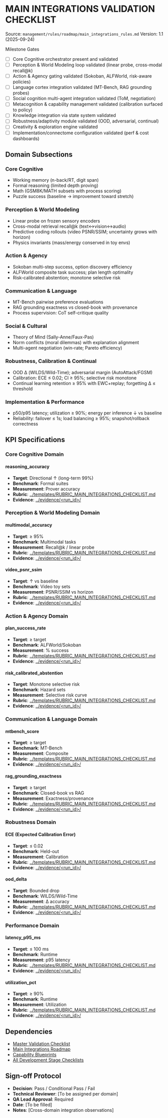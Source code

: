 # MAIN INTEGRATIONS VALIDATION CHECKLIST

Source: `management/rules/roadmap/main_integrations_rules.md`
Version: 1.1 (2025-09-24)

Milestone Gates
- [ ] Core Cognitive orchestrator present and validated
- [ ] Perception & World Modeling loop validated (linear probe, cross-modal recall@k)
- [ ] Action & Agency gating validated (Sokoban, ALFWorld, risk-aware policies)
- [ ] Language cortex integration validated (MT-Bench, RAG grounding probes)
- [ ] Social cognition multi-agent integration validated (ToM, negotiation)
- [ ] Metacognition & capability management validated (calibration surfaced to policy)
- [ ] Knowledge integration via state system validated
- [ ] Robustness/adaptivity module validated (OOD, adversarial, continual)
- [ ] Creativity & exploration engine validated
- [ ] Implementation/connectome configuration validated (perf & cost dashboards)

## Domain Subsections

### Core Cognitive
- Working memory (n-back/RT, digit span)
- Formal reasoning (limited depth proving)
- Math (GSM8K/MATH subsets with process scoring)
- Puzzle success (baseline → improvement toward stretch)

### Perception & World Modeling
- Linear probe on frozen sensory encoders
- Cross-modal retrieval recall@k (text↔vision↔audio)
- Predictive coding rollouts (video PSNR/SSIM; uncertainty grows with horizon)
- Physics invariants (mass/energy conserved in toy envs)

### Action & Agency
- Sokoban multi-step success, option discovery efficiency
- ALFWorld composite task success; plan length optimality
- Risk-calibrated abstention; monotone selective risk

### Communication & Language
- MT-Bench pairwise preference evaluations
- RAG grounding exactness vs closed-book with provenance
- Process supervision: CoT self-critique quality

### Social & Cultural
- Theory of Mind (Sally-Anne/Faux-Pas)
- Norm conflicts (moral dilemmas) with explanation alignment
- Multi-agent negotiation (win-rate; Pareto efficiency)

### Robustness, Calibration & Continual
- OOD Δ (WILDS/Wild-Time); adversarial margin (AutoAttack/FGSM)
- Calibration: ECE ≤ 0.02; CI ≥ 95%; selective risk monotone
- Continual learning retention ≥ 95% with EWC+replay; forgetting Δ ≤ threshold

### Implementation & Performance
- p50/p95 latency; utilization ≥ 90%; energy per inference ↓ vs baseline
- Reliability: failover ≤ 1s; load balancing ≥ 95%; snapshot/rollback correctness

## KPI Specifications

### Core Cognitive Domain

#### reasoning_accuracy
- **Target**: Directional ↑ (long-term 99%)
- **Benchmark**: Formal suites
- **Measurement**: Prover accuracy
- **Rubric**: [../templates/RUBRIC_MAIN_INTEGRATIONS_CHECKLIST.md](../templates/RUBRIC_MAIN_INTEGRATIONS_CHECKLIST.md)
- **Evidence**: [../evidence/<run_id>/](../evidence/)

### Perception & World Modeling Domain

#### multimodal_accuracy
- **Target**: ≥ 95%
- **Benchmark**: Multimodal tasks
- **Measurement**: Recall@k / linear probe
- **Rubric**: [../templates/RUBRIC_MAIN_INTEGRATIONS_CHECKLIST.md](../templates/RUBRIC_MAIN_INTEGRATIONS_CHECKLIST.md)
- **Evidence**: [../evidence/<run_id>/](../evidence/)

#### video_psnr_ssim
- **Target**: ↑ vs baseline
- **Benchmark**: Video toy sets
- **Measurement**: PSNR/SSIM vs horizon
- **Rubric**: [../templates/RUBRIC_MAIN_INTEGRATIONS_CHECKLIST.md](../templates/RUBRIC_MAIN_INTEGRATIONS_CHECKLIST.md)
- **Evidence**: [../evidence/<run_id>/](../evidence/)

### Action & Agency Domain

#### plan_success_rate
- **Target**: ≥ target
- **Benchmark**: ALFWorld/Sokoban
- **Measurement**: % success
- **Rubric**: [../templates/RUBRIC_MAIN_INTEGRATIONS_CHECKLIST.md](../templates/RUBRIC_MAIN_INTEGRATIONS_CHECKLIST.md)
- **Evidence**: [../evidence/<run_id>/](../evidence/)

#### risk_calibrated_abstention
- **Target**: Monotone selective risk
- **Benchmark**: Hazard sets
- **Measurement**: Selective risk curve
- **Rubric**: [../templates/RUBRIC_MAIN_INTEGRATIONS_CHECKLIST.md](../templates/RUBRIC_MAIN_INTEGRATIONS_CHECKLIST.md)
- **Evidence**: [../evidence/<run_id>/](../evidence/)

### Communication & Language Domain

#### mtbench_score
- **Target**: ≥ target
- **Benchmark**: MT-Bench
- **Measurement**: Composite
- **Rubric**: [../templates/RUBRIC_MAIN_INTEGRATIONS_CHECKLIST.md](../templates/RUBRIC_MAIN_INTEGRATIONS_CHECKLIST.md)
- **Evidence**: [../evidence/<run_id>/](../evidence/)

#### rag_grounding_exactness
- **Target**: ≥ target
- **Benchmark**: Closed-book vs RAG
- **Measurement**: Exactness/provenance
- **Rubric**: [../templates/RUBRIC_MAIN_INTEGRATIONS_CHECKLIST.md](../templates/RUBRIC_MAIN_INTEGRATIONS_CHECKLIST.md)
- **Evidence**: [../evidence/<run_id>/](../evidence/)

### Robustness Domain

#### ECE (Expected Calibration Error)
- **Target**: ≤ 0.02
- **Benchmark**: Held-out
- **Measurement**: Calibration
- **Rubric**: [../templates/RUBRIC_MAIN_INTEGRATIONS_CHECKLIST.md](../templates/RUBRIC_MAIN_INTEGRATIONS_CHECKLIST.md)
- **Evidence**: [../evidence/<run_id>/](../evidence/)

#### ood_delta
- **Target**: Bounded drop
- **Benchmark**: WILDS/Wild-Time
- **Measurement**: Δ accuracy
- **Rubric**: [../templates/RUBRIC_MAIN_INTEGRATIONS_CHECKLIST.md](../templates/RUBRIC_MAIN_INTEGRATIONS_CHECKLIST.md)
- **Evidence**: [../evidence/<run_id>/](../evidence/)

### Performance Domain

#### latency_p95_ms
- **Target**: ≤ 100 ms
- **Benchmark**: Runtime
- **Measurement**: p95 latency
- **Rubric**: [../templates/RUBRIC_MAIN_INTEGRATIONS_CHECKLIST.md](../templates/RUBRIC_MAIN_INTEGRATIONS_CHECKLIST.md)
- **Evidence**: [../evidence/<run_id>/](../evidence/)

#### utilization_pct
- **Target**: ≥ 90%
- **Benchmark**: Runtime
- **Measurement**: Utilization
- **Rubric**: [../templates/RUBRIC_MAIN_INTEGRATIONS_CHECKLIST.md](../templates/RUBRIC_MAIN_INTEGRATIONS_CHECKLIST.md)
- **Evidence**: [../evidence/<run_id>/](../evidence/)

## Dependencies
- [Master Validation Checklist](../MASTER_VALIDATION_CHECKLIST.md)
- [Main Integrations Roadmap](../../../management/rules/roadmap/main_integrations_rules.md)
- [Capability Blueprints](../../../management/rules/roadmap/appendix_a_rules.md)
- [All Development Stage Checklists](./)

## Sign-off Protocol
- **Decision**: Pass / Conditional Pass / Fail
- **Technical Reviewer**: [To be assigned per domain]
- **QA Lead Approval**: Required
- **Date**: [To be filled]
- **Notes**: [Cross-domain integration observations]
